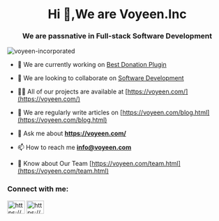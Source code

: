 <h1 align="center">Hi 👋,We are Voyeen.Inc</h1>
<h3 align="center">We are passnative in Full-stack Software Development</h3>

<p align="left"> <img src="https://komarev.com/ghpvc/?username=voyeen-incorporated&label=Profile%20views&color=0e75b6&style=flat" alt="voyeen-incorporated" /> </p>

- 🔭 We are currently working on [Best Donation Plugin](https://voyeen.com/)

- 👯 We are looking to collaborate on [Software Development](https://voyeen.com/)

- 👨‍💻 All of our projects are available at [https://voyeen.com/](https://voyeen.com/)

- 📝 We are regularly write articles on [https://voyeen.com/blog.html](https://voyeen.com/blog.html)

- 💬 Ask me about **https://voyeen.com/**

- 📫 How to reach me **info@voyeen.com**

- 📄 Know about Our Team [https://voyeen.com/team.html](https://voyeen.com/team.html)

<h3 align="left">Connect with me:</h3>
<p align="left">
<a href="https://linkedin.com/in/https://www.linkedin.com/company/voyeen-incorporated/" target="blank"><img align="center" src="https://raw.githubusercontent.com/rahuldkjain/github-profile-readme-generator/master/src/images/icons/Social/linked-in-alt.svg" alt="https://www.linkedin.com/company/voyeen-incorporated/" height="30" width="40" /></a>
<a href="https://fb.com/https://www.facebook.com/voyeen.inc" target="blank"><img align="center" src="https://raw.githubusercontent.com/rahuldkjain/github-profile-readme-generator/master/src/images/icons/Social/facebook.svg" alt="https://www.facebook.com/voyeen.inc" height="30" width="40" /></a>
</p>
